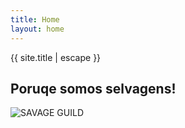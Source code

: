 ```yaml
---
title: Home
layout: home
---
```


{{ site.title | escape }}

## Poruqe somos selvagens!

![SAVAGE GUILD]({{site.baseurl}}/gitbook/images/savage.jpg)